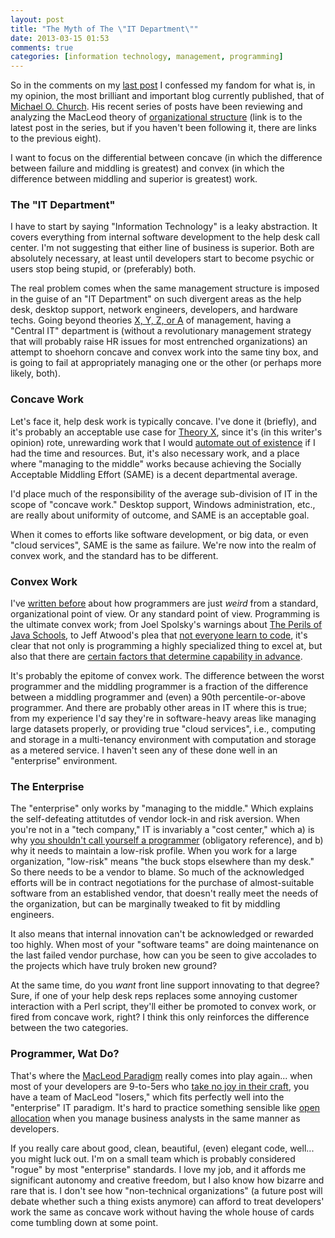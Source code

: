 ```yaml
---
layout: post
title: "The Myth of The \"IT Department\""
date: 2013-03-15 01:53
comments: true
categories: [information technology, management, programming]
---
```


So in the comments on my [last post](/blog/2013/03/11/confessions-of-a-job-destroyer/) I confessed my fandom for what is, in my opinion, the most brilliant and important blog currently published, that of [Michael O. Church](http://michaelochurch.wordpress.com/). His recent series of posts have been reviewing and analyzing the MacLeod theory of [organizational structure](http://michaelochurch.wordpress.com/2013/03/14/gervais-macleod-9-convexity/) (link is to the latest post in the series, but if you haven't been following it, there are links to the previous eight).

I want to focus on the differential between concave (in which the difference between failure and middling is greatest) and convex (in which the difference between middling and superior is greatest) work.

### The "IT Department"

I have to start by saying "Information Technology" is a leaky abstraction. It covers everything from internal software development to the help desk call center. I'm not suggesting that either line of business is superior. Both are absolutely necessary, at least until developers start to become psychic or users stop being stupid, or (preferably) both.

The real problem comes when the same management structure is imposed in the guise of an "IT Department" on such divergent areas as the help desk, desktop support, network engineers, developers, and hardware techs. Going beyond theories [X, Y, Z, or A](http://michaelochurch.wordpress.com/2013/03/12/gervais-macleod-8-human-nature-theories-x-y-z-and-a/) of management, having a "Central IT" department is (without a revolutionary management strategy that will probably raise HR issues for most entrenched organizations) an attempt to shoehorn concave and convex work into the same tiny box, and is going to fail at appropriately managing one or the other (or perhaps more likely, both). 

<!--more-->

### Concave Work

Let's face it, help desk work is typically concave. I've done it (briefly), and it's probably an acceptable use case for [Theory X](http://en.wikipedia.org/wiki/Theory_X_and_Theory_Y#Theory_X), since it's (in this writer's opinion) rote, unrewarding work that I would [automate out of existence](/blog/2013/03/11/confessions-of-a-job-destroyer/) if I had the time and resources. But, it's also necessary work, and a place where "managing to the middle" works because achieving the Socially Acceptable Middling Effort (SAME) is a decent departmental average. 

I'd place much of the responsibility of the average sub-division of IT in the scope of "concave work."  Desktop support, Windows administration, etc., are really about uniformity of outcome, and SAME is an acceptable goal. 

When it comes to efforts like software development, or big data, or even "cloud services", SAME is the same as failure. We're now into the realm of convex work, and the standard has to be different.

### Convex Work

I've [written before](/blog/2012/10/31/feedback-loops/) about how programmers are just _weird_ from a standard, organizational point of view. Or any standard point of view. Programming is the ultimate convex work; from Joel Spolsky's warnings about [The Perils of Java Schools](http://www.joelonsoftware.com/articles/ThePerilsofJavaSchools.html), to Jeff Atwood's plea that [not everyone learn to code](http://www.codinghorror.com/blog/2012/05/please-dont-learn-to-code.html), it's clear that not only is programming a highly specialized thing to excel at, but also that there are [certain factors that determine capability in advance](http://www.codinghorror.com/blog/2006/07/separating-programming-sheep-from-non-programming-goats.html).

It's probably the epitome of convex work. The difference between the worst programmer and the middling programmer is a fraction of the difference between a middling programmer and (even) a 90th percentile-or-above programmer. And there are probably other areas in IT where this is true; from my experience I'd say they're in software-heavy areas like managing large datasets properly, or providing true "cloud services", i.e., computing and storage in a multi-tenancy environment with computation and storage as a metered service. I haven't seen any of these done well in an "enterprise" environment.

### The Enterprise

The "enterprise" only works by "managing to the middle." Which explains the self-defeating attitutdes of vendor lock-in and risk aversion. When you're not in a "tech company," IT is invariably a "cost center," which a) is why [you shouldn't call yourself a programmer](http://www.kalzumeus.com/2011/10/28/dont-call-yourself-a-programmer/) (obligatory reference), and b) why it needs to maintain a low-risk profile. When you work for a large organization, "low-risk" means "the buck stops elsewhere than my desk."  So there needs to be a vendor to blame. So much of the acknowledged efforts will be in contract negotiations for the purchase of almost-suitable software from an established vendor, that doesn't really meet the needs of the organization, but can be marginally tweaked to fit by middling engineers.

It also means that internal innovation can't be acknowledged or rewarded too highly. When most of your "software teams" are doing maintenance on the last failed vendor purchase, how can you be seen to give accolades to the projects which have truly broken new ground?

At the same time, do you _want_ front line support innovating to that degree? Sure, if one of your help desk reps replaces some annoying customer interaction with a Perl script, they'll either be promoted to convex work, or fired from concave work, right? I think this only reinforces the difference between the two categories.

### Programmer, Wat Do?

That's where the [MacLeod Paradigm](http://michaelochurch.wordpress.com/2013/02/19/gervais-principle-questioned-macleods-hierarchy-the-technocrat-and-vc-startups/) really comes into play again... when most of your developers are 9-to-5ers who [take no joy in their craft](http://decomplecting.org/blog/2012/05/22/passion/), you have a team of MacLeod "losers," which fits perfectly well into the "enterprise" IT paradigm. It's hard to practice something sensible like [open allocation](http://michaelochurch.wordpress.com/2012/11/25/programmer-autonomy-is-a-1-trillion-issue/) when you manage business analysts in the same manner as developers.

If you really care about good, clean, beautiful, (even) elegant code, well... you might luck out. I'm on a small team which is probably considered "rogue" by most "enterprise" standards. I love my job, and it affords me significant autonomy and creative freedom, but I also know how bizarre and rare that is. I don't see how "non-technical organizations" (a future post will debate whether such a thing exists anymore) can afford to treat developers' work the same as concave work without having the whole house of cards come tumbling down at some point.